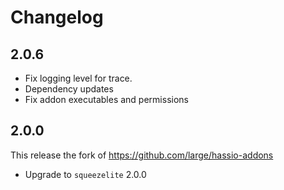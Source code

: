 # Changelog

## 2.0.6

- Fix logging level for trace.
- Dependency updates
- Fix addon executables and permissions


## 2.0.0

This release the fork of https://github.com/large/hassio-addons
- Upgrade to `squeezelite` 2.0.0

